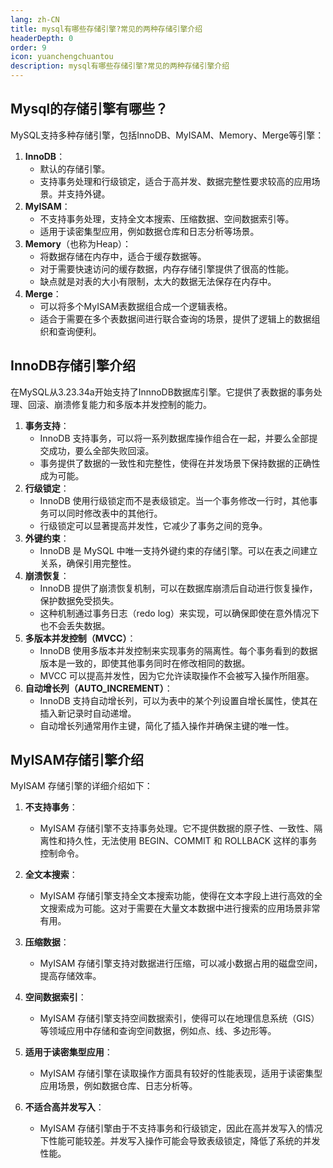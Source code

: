 ```yaml
---
lang: zh-CN
title: mysql有哪些存储引擎?常见的两种存储引擎介绍
headerDepth: 0
order: 9
icon: yuanchengchuantou
description: mysql有哪些存储引擎?常见的两种存储引擎介绍
---
```




## Mysql的存储引擎有哪些？



MySQL支持多种存储引擎，包括InnoDB、MyISAM、Memory、Merge等引擎：

1. **InnoDB**：
   - 默认的存储引擎。
   - 支持事务处理和行级锁定，适合于高并发、数据完整性要求较高的应用场景。并支持外键。
2. **MyISAM**：
   - 不支持事务处理，支持全文本搜索、压缩数据、空间数据索引等。
   - 适用于读密集型应用，例如数据仓库和日志分析等场景。
3. **Memory**（也称为Heap）：
   - 将数据存储在内存中，适合于缓存数据等。
   - 对于需要快速访问的缓存数据，内存存储引擎提供了很高的性能。
   - 缺点就是对表的大小有限制，太大的数据无法保存在内存中。
8. **Merge**：
   - 可以将多个MyISAM表数据组合成一个逻辑表格。
   - 适合于需要在多个表数据间进行联合查询的场景，提供了逻辑上的数据组织和查询便利。



## InnoDB存储引擎介绍

在MySQL从3.23.34a开始支持了InnnoDB数据库引擎。它提供了表数据的事务处理、回滚、崩溃修复能力和多版本并发控制的能力。



1. **事务支持**：
   - InnoDB 支持事务，可以将一系列数据库操作组合在一起，并要么全部提交成功，要么全部失败回滚。
   - 事务提供了数据的一致性和完整性，使得在并发场景下保持数据的正确性成为可能。
2. **行级锁定**：
   - InnoDB 使用行级锁定而不是表级锁定。当一个事务修改一行时，其他事务可以同时修改表中的其他行。
   - 行级锁定可以显著提高并发性，它减少了事务之间的竞争。
3. **外键约束**：
   - InnoDB 是 MySQL 中唯一支持外键约束的存储引擎。可以在表之间建立关系，确保引用完整性。
4. **崩溃恢复**：
   - InnoDB 提供了崩溃恢复机制，可以在数据库崩溃后自动进行恢复操作，保护数据免受损失。
   - 这种机制通过事务日志（redo log）来实现，可以确保即使在意外情况下也不会丢失数据。
5. **多版本并发控制（MVCC）**：
   - InnoDB 使用多版本并发控制来实现事务的隔离性。每个事务看到的数据版本是一致的，即使其他事务同时在修改相同的数据。
   - MVCC 可以提高并发性，因为它允许读取操作不会被写入操作所阻塞。
6. **自动增长列（AUTO_INCREMENT）**：
   - InnoDB 支持自动增长列，可以为表中的某个列设置自增长属性，使其在插入新记录时自动递增。
   - 自动增长列通常用作主键，简化了插入操作并确保主键的唯一性。



## MyISAM存储引擎介绍



MyISAM 存储引擎的详细介绍如下：

1. **不支持事务**：
   - MyISAM 存储引擎不支持事务处理。它不提供数据的原子性、一致性、隔离性和持久性，无法使用 BEGIN、COMMIT 和 ROLLBACK 这样的事务控制命令。

2. **全文本搜索**：
   - MyISAM 存储引擎支持全文本搜索功能，使得在文本字段上进行高效的全文搜索成为可能。这对于需要在大量文本数据中进行搜索的应用场景非常有用。

3. **压缩数据**：
   - MyISAM 存储引擎支持对数据进行压缩，可以减小数据占用的磁盘空间，提高存储效率。

4. **空间数据索引**：
   - MyISAM 存储引擎支持空间数据索引，使得可以在地理信息系统（GIS）等领域应用中存储和查询空间数据，例如点、线、多边形等。

5. **适用于读密集型应用**：
   - MyISAM 存储引擎在读取操作方面具有较好的性能表现，适用于读密集型应用场景，例如数据仓库、日志分析等。

6. **不适合高并发写入**：
   - MyISAM 存储引擎由于不支持事务和行级锁定，因此在高并发写入的情况下性能可能较差。并发写入操作可能会导致表级锁定，降低了系统的并发性能。

